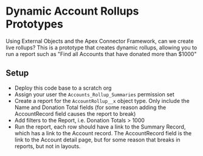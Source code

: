 # Dynamic Account Rollups Prototypes

Using External Objects and the Apex Connector Framework, can we create live rollups? This is a prototype that creates dynamic rollups, allowing you to run a report such as "Find all Accounts that have donated more than $1000"

## Setup
* Deploy this code base to a scratch org
* Assign your user the `Accounts_Rollup_Summaries` permission set
* Create a report for the `AccountRollup__x` object type. Only include the Name and Donation Total fields (for some reason adding the AccountRecord field causes the report to break)
* Add filters to the Report, i.e. Donation Totals > 1000
* Run the report, each row should have a link to the Summary Record, which has a link to the Account record. The AccountRecord field is the link to the Account detail page, but for some reason that breaks in reports, but not in layouts.